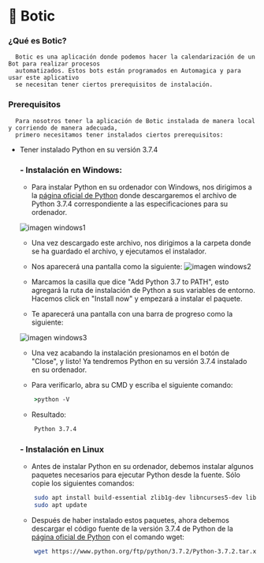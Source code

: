 # 🤖 Botic
### ¿Qué es Botic?
```
  Botic es una aplicación donde podemos hacer la calendarización de un Bot para realizar procesos 
  automatizados. Estos bots están programados en Automagica y para usar este aplicativo
  se necesitan tener ciertos prerequisitos de instalación.
```
### Prerequisitos
```
  Para nosotros tener la aplicación de Botic instalada de manera local y corriendo de manera adecuada, 
  primero necesitamos tener instalados ciertos prerequisitos:
```
- Tener instalado Python en su versión 3.7.4
  ### - Instalación en Windows:
  
    - Para instalar Python en su ordenador con Windows, nos dirigimos a la [página oficial de Python](https://www.python.org/downloads/release/python-374/) donde
      descargaremos el archivo de Python 3.7.4 correspondiente a las especificaciones para su ordenador.
    
    ![imagen windows1](https://miro.medium.com/max/2732/1*b5SZWxlBXkkhmAXjZgUWWg.png)
    
    
    - Una vez descargado este archivo, nos dirigimos a la carpeta donde se ha guardado el archivo,
      y ejecutamos el instalador.
    
    - Nos aparecerá una pantalla como la siguiente: 
    ![imagen windows2](https://www.ics.uci.edu/~pattis/common/handouts/pythoneclipsejava/images/python/pythonsetup.jpg)

    - Marcamos la casilla que dice "Add Python 3.7 to PATH", esto agregará la ruta de instalación de Python
      a sus variables de entorno. Hacemos click en "Install now" y empezará a instalar el paquete.
      
    - Te aparecerá una pantalla con una barra de progreso como la siguiente:
    
    ![imagen windows3](https://i.ytimg.com/vi/Wx8XU2L2k6Q/maxresdefault.jpg)
    
    - Una vez acabando la instalación presionamos en el botón de "Close", y listo! Ya tendremos Python en su
      versión 3.7.4 instalado en su ordenador.
      
    - Para verificarlo, abra su CMD y escriba el siguiente comando:
    
    ```cmd
        >python -V
    ```
    - Resultado:
    ```cmd
        Python 3.7.4
    ```
    
  ### - Instalación en Linux
  
    - Antes de instalar Python en su ordenador, debemos instalar algunos paquetes necesarios para ejecutar
      Python desde la fuente. Sólo copie los siguientes comandos:
      
    ```bash
        sudo apt install build-essential zlib1g-dev libncurses5-dev libgdbm-dev libnss3-dev libssl-dev libreadline-dev libffi-dev wget
        sudo apt update
    ```
      
    - Después de haber instalado estos paquetes, ahora debemos descargar el código fuente de
      la versión 3.7.4 de Python de la [página oficial de Python](https://www.python.org/downloads/release/python-374/) con el comando wget:
      
    ```bash
        wget https://www.python.org/ftp/python/3.7.2/Python-3.7.2.tar.xz
    ```

